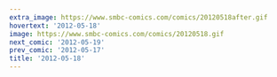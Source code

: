```yaml
---
extra_image: https://www.smbc-comics.com/comics/20120518after.gif
hovertext: '2012-05-18'
image: https://www.smbc-comics.com/comics/20120518.gif
next_comic: '2012-05-19'
prev_comic: '2012-05-17'
title: '2012-05-18'
---
```


